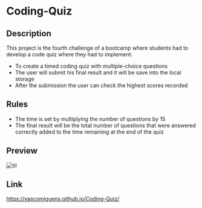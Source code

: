 # Coding-Quiz

## Description 
This project is the fourth challenge of a bootcamp where students had to develop a code quiz where they had to implement:
  * To create a timed coding quiz with multiple-choice questions
  * The user will submit his final result and it will be save into the local storage
  * After the submission the user can check the highest scores recorded

## Rules
  * The time is set by multiplying the number of questions by 15
  * The final result will be the total number of questions that were answered correctly added to the time remaining at the end of the quiz

## Preview 
![til](https://github.com/VascoMiguens/Coding-Quiz/blob/main/assets/chrome-capture-2022-9-24.gif)

## Link 
https://vascomiguens.github.io/Coding-Quiz/
